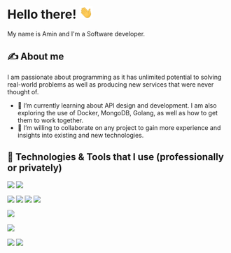 # Hello there! <img src="https://raw.githubusercontent.com/aminsys/aminsys/main/wave.gif" width="30px">

My name is Amin and I'm a Software developer.

## &#x270d; About me
I am passionate about programming as it has unlimited potential to solving real-world problems as well as producing new services that were never thought of.

- 🌱 I’m currently learning about API design and development. I am also exploring the use of Docker, MongoDB, Golang, as well as how to get them to work together.
- 👯 I’m willing to collaborate on any project to gain more experience and insights into existing and new technologies.

## 🔧 Technologies & Tools that I use (professionally or privately)
![](https://img.shields.io/badge/OS-Windows-informational?style=flat&logo=Windows&logoColor=white&color=blue)
![](https://img.shields.io/badge/OS-Pop!_OS-informational?style=flat&logo=Pop!_OS&logoColor=white&color=blue)

![](https://img.shields.io/badge/Code-C_sharp-informational?style=flat&logo=csharp&logoColor=white&color=blue)
![](https://img.shields.io/badge/Code-Java-informational?style=flat&logo=openjdk&logoColor=white&color=blue)
![](https://img.shields.io/badge/Code-Python-informational?style=flat&logo=python&logoColor=white&color=blue)
![](https://img.shields.io/badge/Code-Golang-informational?style=flat&logo=go&logoColor=white&color=blue)

![](https://img.shields.io/badge/Editor-Visual_Studio_Code-informational?style=flat&logo=visual-studio-code&logoColor=white&color=blue)

![](https://img.shields.io/badge/Tools-Docker-informational?style=flat&logo=docker&logoColor=white&color=blue)

![](https://img.shields.io/badge/Database-MS_SQL-informational?style=flat&logo=microsoft-sql-server&logoColor=white&color=blue)
![](https://img.shields.io/badge/Database-MongoDB-informational?style=flat&logo=mongodb&logoColor=white&color=blue)
<!--
**aminsys/aminsys** is a ✨ _special_ ✨ repository because its `README.md` (this file) appears on your GitHub profile.

Here are some ideas to get you started:

- 🔭 I’m currently working on ...
- 🌱 I’m currently learning ...
- 👯 I’m looking to collaborate on ...
- 🤔 I’m looking for help with ...
- 💬 Ask me about ...
- 📫 How to reach me: ...
- 😄 Pronouns: ...
- ⚡ Fun fact: ...
-->
